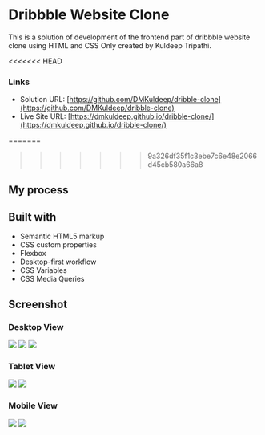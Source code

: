 # Dribbble Website Clone

This is a solution of development of the frontend part of dribbble website clone using HTML and CSS Only created by Kuldeep Tripathi.

<<<<<<< HEAD
### Links

- Solution URL: [https://github.com/DMKuldeep/dribble-clone](https://github.com/DMKuldeep/dribble-clone)
- Live Site URL: [https://dmkuldeep.github.io/dribble-clone/](https://dmkuldeep.github.io/dribble-clone/)

=======
>>>>>>> 9a326df35f1c3ebe7c6e48e2066d45cb580a66a8
## My process

## Built with

- Semantic HTML5 markup
- CSS custom properties
- Flexbox
- Desktop-first workflow
- CSS Variables
- CSS Media Queries


## Screenshot

### Desktop View

![](./screenshots/d-1.png)
![](./screenshots/d-2.png)
![](./screenshots/d-3.png)

### Tablet View

![](./screenshots/t-1.png)
![](./screenshots/t-2.png)

### Mobile View

![](./screenshots/m-1.png)
![](./screenshots/m-2.png)


